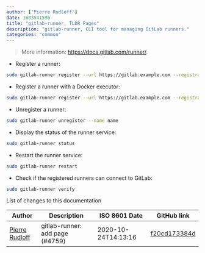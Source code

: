 ```yaml
---
author: ['Pierre Rudloff']
date: 1603541596
title: "gitlab-runner, TLDR Pages"
description: "gitlab-runner, CLI tool for managing GitLab runners."
categories: "common"
---
```

> More information: <https://docs.gitlab.com/runner/>.

- Register a runner:

```bash
sudo gitlab-runner register --url https://gitlab.example.com --registration-token token --name name
```

- Register a runner with a Docker executor:

```bash
sudo gitlab-runner register --url https://gitlab.example.com --registration-token token --name name --executor docker
```

- Unregister a runner:

```bash
sudo gitlab-runner unregister --name name
```

- Display the status of the runner service:

```bash
sudo gitlab-runner status
```

- Restart the runner service:

```bash
sudo gitlab-runner restart
```

- Check if the registered runners can connect to GitLab:

```bash
sudo gitlab-runner verify
```
List of changes to this documentation


Author | Description | ISO 8601 Date | GitHub link
------|-----|-----|-----
[Pierre Rudloff](mailto:50333926+prudloff-insite@users.noreply.github.com) | gitlab-runner: add page (#4759) | 2020-10-24T14:13:16 | [f20cd173384d](https://github.com/tldr-pages/tldr/commit/f20cd173384d8006b8113361222383bdd182e437)

